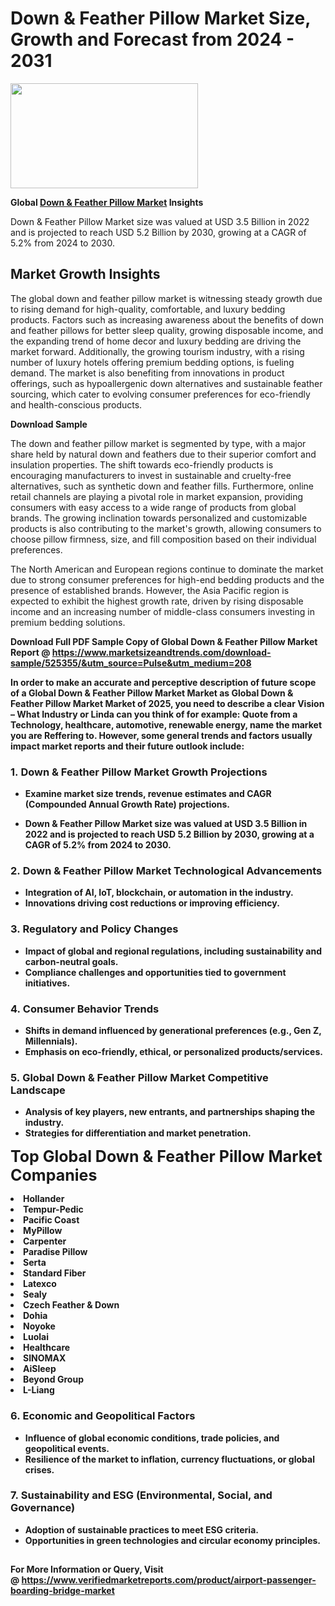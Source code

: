 <H1>Down & Feather Pillow Market Size, Growth and Forecast from 2024 - 2031</H1><img class="aligncenter size-medium wp-image-584254" src="https://thirdeyenews.in/wp-content/uploads/2024/09/Global-Market-Research-300x168.jpeg" alt="" width="300" height="168" /><p><strong>Global&nbsp;<a href="https://www.marketsizeandtrends.com/download-sample/525355/&amp;utm_source=Pulse&amp;utm_medium=208">Down & Feather Pillow Market</a> Insights</strong></p><p>Down & Feather Pillow Market size was valued at USD 3.5 Billion in 2022 and is projected to reach USD 5.2 Billion by 2030, growing at a CAGR of 5.2% from 2024 to 2030.</p><p><h2>Market Growth Insights</h2> <p>The global down and feather pillow market is witnessing steady growth due to rising demand for high-quality, comfortable, and luxury bedding products. Factors such as increasing awareness about the benefits of down and feather pillows for better sleep quality, growing disposable income, and the expanding trend of home decor and luxury bedding are driving the market forward. Additionally, the growing tourism industry, with a rising number of luxury hotels offering premium bedding options, is fueling demand. The market is also benefiting from innovations in product offerings, such as hypoallergenic down alternatives and sustainable feather sourcing, which cater to evolving consumer preferences for eco-friendly and health-conscious products.</p> <p><strong>Download Sample</strong></p> <p>The down and feather pillow market is segmented by type, with a major share held by natural down and feathers due to their superior comfort and insulation properties. The shift towards eco-friendly products is encouraging manufacturers to invest in sustainable and cruelty-free alternatives, such as synthetic down and feather fills. Furthermore, online retail channels are playing a pivotal role in market expansion, providing consumers with easy access to a wide range of products from global brands. The growing inclination towards personalized and customizable products is also contributing to the market's growth, allowing consumers to choose pillow firmness, size, and fill composition based on their individual preferences.</p> <p>The North American and European regions continue to dominate the market due to strong consumer preferences for high-end bedding products and the presence of established brands. However, the Asia Pacific region is expected to exhibit the highest growth rate, driven by rising disposable income and an increasing number of middle-class consumers investing in premium bedding solutions.</p> <p><strong></p><p><span class=""><strong>Download Full PDF Sample Copy of Global Down & Feather Pillow Market Report</strong> @ <a href="https://www.marketsizeandtrends.com/download-sample/525355/&amp;utm_source=Pulse&amp;utm_medium=208" target="_blank">https://www.marketsizeandtrends.com/download-sample/525355/&amp;utm_source=Pulse&amp;utm_medium=208</a></span></p><p>In order to make an accurate and perceptive description of future scope of a Global&nbsp;Down & Feather Pillow Market Market as Global&nbsp;Down & Feather Pillow Market Market of 2025, you need to describe a clear Vision &ndash; What Industry or Linda can you think of for example: Quote from a Technology, healthcare, automotive, renewable energy, name the market you are Reffering to. However, some general trends and factors usually impact market reports and their future outlook include:</p><h3>1.&nbsp;<strong>Down & Feather Pillow Market Growth Projections</strong></h3><ul><li>Examine market size trends, revenue estimates and CAGR (Compounded Annual Growth Rate) projections.</li><li><p>Down & Feather Pillow Market size was valued at USD 3.5 Billion in 2022 and is projected to reach USD 5.2 Billion by 2030, growing at a CAGR of 5.2% from 2024 to 2030.</p></li></ul><h3>2.&nbsp;<strong>Down & Feather Pillow Market Technological Advancements</strong></h3><ul><li>Integration of AI, IoT, blockchain, or automation in the industry.</li><li>Innovations driving cost reductions or improving efficiency.</li></ul><h3>3.&nbsp;<strong>Regulatory and Policy Changes</strong></h3><ul><li>Impact of global and regional regulations, including sustainability and carbon-neutral goals.</li><li>Compliance challenges and opportunities tied to government initiatives.</li></ul><h3>4.&nbsp;<strong>Consumer Behavior Trends</strong></h3><ul><li>Shifts in demand influenced by generational preferences (e.g., Gen Z, Millennials).</li><li>Emphasis on eco-friendly, ethical, or personalized products/services.</li></ul><h3>5.&nbsp;<strong>Global Down & Feather Pillow Market Competitive Landscape</strong></h3><ul><li>Analysis of key players, new entrants, and partnerships shaping the industry.</li><li>Strategies for differentiation and market penetration.</li></ul><p data-pm-slice="1 1 []"><span style="color: inherit; font-family: inherit; font-size: 25px;">Top Global Down & Feather Pillow Market Companies</span></p><div class="" data-test-id=""><p><li>Hollander</li><li> Tempur-Pedic</li><li> Pacific Coast</li><li> MyPillow</li><li> Carpenter</li><li> Paradise Pillow</li><li> Serta</li><li> Standard Fiber</li><li> Latexco</li><li> Sealy</li><li> Czech Feather & Down</li><li> Dohia</li><li> Noyoke</li><li> Luolai</li><li> Healthcare</li><li> SINOMAX</li><li> AiSleep</li><li> Beyond Group</li><li> L-Liang</li></p></div><h3>6.&nbsp;<strong>Economic and Geopolitical Factors</strong></h3><ul><li>Influence of global economic conditions, trade policies, and geopolitical events.</li><li>Resilience of the market to inflation, currency fluctuations, or global crises.</li></ul><h3>7.&nbsp;<strong>Sustainability and ESG (Environmental, Social, and Governance)</strong></h3><ul><li>Adoption of sustainable practices to meet ESG criteria.</li><li>Opportunities in green technologies and circular economy principles.</li></ul><h2><strong style="font-size: 14px;">For More Information or Query, Visit @&nbsp;</strong><a style="background-color: #ffffff; font-size: 14px;" href="https://www.marketsizeandtrends.com/report/down-feather-pillow-market/" target="_blank">https://www.verifiedmarketreports.com/product/airport-passenger-boarding-bridge-market</a></h2>
